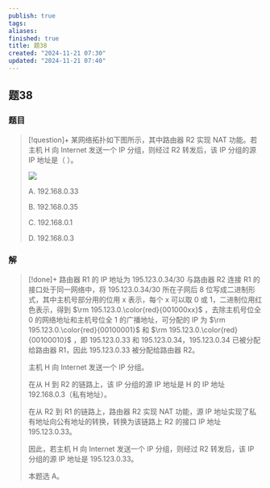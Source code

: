 ```yaml
---
publish: true
tags: 
aliases: 
finished: true
title: 题38
created: "2024-11-21 07:30"
updated: "2024-11-21 07:40"
---
```

## 题38
### 题目
> [!question]+
> 某网络拓扑如下图所示，其中路由器 R2 实现 NAT 功能。若主机 H 向 Internet 发送一个 IP 分组，则经过 R2 转发后，该 IP 分组的源 IP 地址是（ ）。
> 
> ![](https://pic2.zhimg.com/v2-f700f34ee70203faf3c5a5bad8d48871_r.jpg)
> 
> A. 192.168.0.33
> 
> B. 192.168.0.35
> 
> C. 192.168.0.1
> 
> D. 192.168.0.3
### 解
> [!done]+
> 路由器 R1 的 IP 地址为 195.123.0.34/30 与路由器 R2 连接 R1 的接口处于同一网络中，将 195.123.0.34/30 所在子网后 8 位写成二进制形式，其中主机号部分用的位用 x 表示，每个 x 可以取 0 或 1，二进制位用红色表示，得到 $\rm 195.123.0.\color{red}{001000xx}$ ，去除主机号位全 0 的网络地址和主机号位全 1 的广播地址，可分配的 IP 为 $\rm 195.123.0.\color{red}{00100001}$ 和 $\rm 195.123.0.\color{red}{00100010}$ ，即 195.123.0.33 和 195.123.0.34，195.123.0.34 已被分配给路由器 R1，因此 195.123.0.33 被分配给路由器 R2。
> 
> 主机 H 向 Internet 发送一个 IP 分组。
> 
> 在从 H 到 R2 的链路上，该 IP 分组的源 IP 地址是 H 的 IP 地址 192.168.0.3（私有地址）。
> 
> 在从 R2 到 R1 的链路上，路由器 R2 实现 NAT 功能，源 IP 地址实现了私有地址向公有地址的转换，转换为该链路上 R2 的接口 IP 地址 195.123.0.33。
> 
> 因此，若主机 H 向 Internet 发送一个 IP 分组，则经过 R2 转发后，该 IP 分组的源 IP 地址是 195.123.0.33。
> 
> 本题选 A。